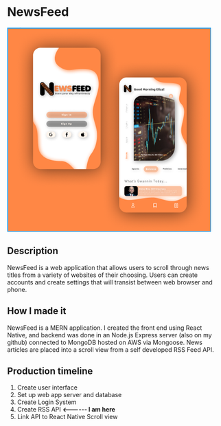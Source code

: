 # NewsFeed


![](images/main.png)

## Description
NewsFeed is a web application that allows users to scroll through news titles from a variety of websites of their choosing.
Users can create accounts and create settings that will transist between web browser and phone.

## How I made it
NewsFeed is a MERN application. I created the front end using React Native, and backend was done in an Node.js Express server (also on my github) connected to MongoDB hosted on AWS via Mongoose.
News articles are placed into a scroll view from a self developed RSS Feed API. 

## Production timeline
1. Create user interface
2. Set up web app server and database
3. Create Login System 
4. Create RSS API **<------ I am here**
5. Link API to React Native Scroll view
